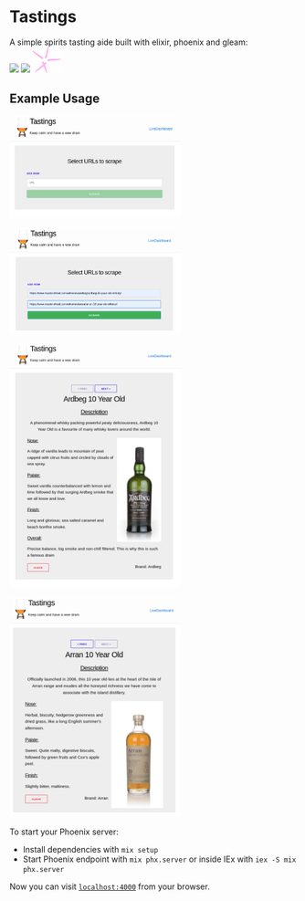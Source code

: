 # Tastings

A simple spirits tasting aide built with elixir, phoenix and gleam:
<br/>
<img
  src="https://hexdocs.pm/elixir/assets/logo.png"
  width="50em"
/>
<img
  src="https://hexdocs.pm/phoenix/assets/logo.png"
  width="50em"
/>
<img
  src="https://raw.githubusercontent.com/gleam-lang/website/main/images/lucy-pink-2.svg"
  width="50em"
/>
## Example Usage

<img src="https://raw.githubusercontent.com/TanklesXL/tastings/main/assets/static/images/tastings.png"
width="300em"/>

<img src="https://raw.githubusercontent.com/TanklesXL/tastings/main/assets/static/images/tastings_input.png"
width="300em"/>

<img src="https://raw.githubusercontent.com/TanklesXL/tastings/main/assets/static/images/tastings_ardbeg.png"
width="300em"/>

<img src="https://raw.githubusercontent.com/TanklesXL/tastings/main/assets/static/images/tastings_arran.png"
width="300em"/>

To start your Phoenix server:

- Install dependencies with `mix setup`
- Start Phoenix endpoint with `mix phx.server` or inside IEx with `iex -S mix phx.server`

Now you can visit [`localhost:4000`](http://localhost:4000) from your browser.
